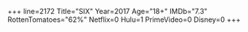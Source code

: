 +++
line=2172
Title="SIX"
Year=2017
Age="18+"
IMDb="7.3"
RottenTomatoes="62%"
Netflix=0
Hulu=1
PrimeVideo=0
Disney=0
+++

